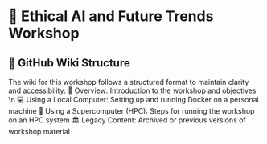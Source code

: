 # 🧠 Ethical AI and Future Trends Workshop
## 📂 GitHub Wiki Structure
The wiki for this workshop follows a structured format to maintain clarity and accessibility:
📜 Overview: Introduction to the workshop and objectives \n
💻 Using a Local Computer:  Setting up and running Docker on a personal machine
🏢 Using a Supercomputer (HPC): Steps for running the workshop on an HPC system
🏛️ Legacy Content: Archived or previous versions of workshop material

